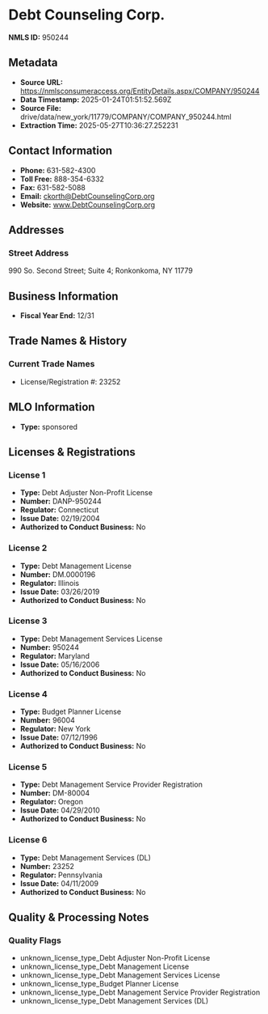 # Debt Counseling Corp.

**NMLS ID:** 950244

## Metadata
- **Source URL:** https://nmlsconsumeraccess.org/EntityDetails.aspx/COMPANY/950244
- **Data Timestamp:** 2025-01-24T01:51:52.569Z
- **Source File:** drive/data/new_york/11779/COMPANY/COMPANY_950244.html
- **Extraction Time:** 2025-05-27T10:36:27.252231

## Contact Information
- **Phone:** 631-582-4300
- **Toll Free:** 888-354-6332
- **Fax:** 631-582-5088
- **Email:** ckorth@DebtCounselingCorp.org
- **Website:** www.DebtCounselingCorp.org

## Addresses
### Street Address
990 So. Second Street; Suite 4; Ronkonkoma, NY 11779

## Business Information
- **Fiscal Year End:** 12/31

## Trade Names & History
### Current Trade Names
- License/Registration #: 23252

## MLO Information
- **Type:** sponsored

## Licenses & Registrations

### License 1
- **Type:** Debt Adjuster Non-Profit License
- **Number:** DANP-950244
- **Regulator:** Connecticut
- **Issue Date:** 02/19/2004
- **Authorized to Conduct Business:** No

### License 2
- **Type:** Debt Management License
- **Number:** DM.0000196
- **Regulator:** Illinois
- **Issue Date:** 03/26/2019
- **Authorized to Conduct Business:** No

### License 3
- **Type:** Debt Management Services License
- **Number:** 950244
- **Regulator:** Maryland
- **Issue Date:** 05/16/2006
- **Authorized to Conduct Business:** No

### License 4
- **Type:** Budget Planner License
- **Number:** 96004
- **Regulator:** New York
- **Issue Date:** 07/12/1996
- **Authorized to Conduct Business:** No

### License 5
- **Type:** Debt Management Service Provider Registration
- **Number:** DM-80004
- **Regulator:** Oregon
- **Issue Date:** 04/29/2010
- **Authorized to Conduct Business:** No

### License 6
- **Type:** Debt Management Services (DL)
- **Number:** 23252
- **Regulator:** Pennsylvania
- **Issue Date:** 04/11/2009
- **Authorized to Conduct Business:** No

## Quality & Processing Notes
### Quality Flags
- unknown_license_type_Debt Adjuster Non-Profit License
- unknown_license_type_Debt Management License
- unknown_license_type_Debt Management Services License
- unknown_license_type_Budget Planner License
- unknown_license_type_Debt Management Service Provider Registration
- unknown_license_type_Debt Management Services (DL)
